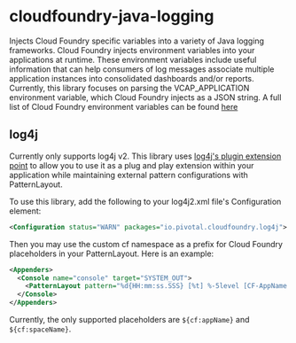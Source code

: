 # cloudfoundry-java-logging
Injects Cloud Foundry specific variables into a variety of Java logging frameworks. Cloud Foundry injects environment
variables into your applications at runtime. These environment variables include useful information that can help
consumers of log messages associate multiple application instances into consolidated dashboards and/or reports. Currently,
this library focuses on parsing the VCAP_APPLICATION environment variable, which Cloud Foundry injects as a JSON string.
A full list of Cloud Foundry environment variables can be found [here](http://docs.run.pivotal.io/devguide/deploy-apps/environment-variable.html) 


## log4j
Currently only supports log4j v2. This library uses [log4j's plugin extension point](https://logging.apache.org/log4j/2.x/manual/plugins.html) 
to allow you to use it as a plug and play extension within your application while maintaining external pattern configurations with PatternLayout.

To use this library, add the following to your log4j2.xml file's Configuration element:

```xml
<Configuration status="WARN" packages="io.pivotal.cloudfoundry.log4j">
```

Then you may use the custom cf namespace as a prefix for Cloud Foundry placeholders in your PatternLayout. Here is
an example:

```xml
<Appenders>
  <Console name="console" target="SYSTEM_OUT">
    <PatternLayout pattern="%d{HH:mm:ss.SSS} [%t] %-5level [CF-AppName:${cf:appName} CF-SpaceName:${cf:spaceName}] %c{1}:%L - %m%n"/>
  </Console>
</Appenders>
```

Currently, the only supported placeholders are `${cf:appName}` and `${cf:spaceName}`.


